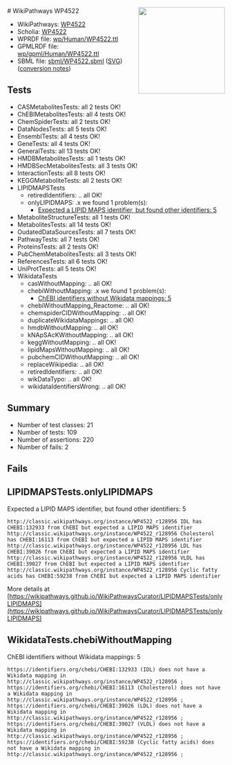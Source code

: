 <img style="float: right; width: 200px" src="../logo.png" />
# WikiPathways WP4522

* WikiPathways: [WP4522](https://identifiers.org/wikipathways:WP4522)
* Scholia: [WP4522](https://scholia.toolforge.org/wikipathways/WP4522)
* WPRDF file: [wp/Human/WP4522.ttl](../wp/Human/WP4522.ttl)
* GPMLRDF file: [wp/gpml/Human/WP4522.ttl](../wp/gpml/Human/WP4522.ttl)
* SBML file: [sbml/WP4522.sbml](../sbml/WP4522.sbml) ([SVG](../sbml/WP4522.svg)) ([conversion notes](../sbml/WP4522.txt))

## Tests
* CASMetabolitesTests: all 2 tests OK!
* ChEBIMetabolitesTests: all 4 tests OK!
* ChemSpiderTests: all 2 tests OK!
* DataNodesTests: all 5 tests OK!
* EnsemblTests: all 4 tests OK!
* GeneTests: all 4 tests OK!
* GeneralTests: all 13 tests OK!
* HMDBMetabolitesTests: all 1 tests OK!
* HMDBSecMetabolitesTests: all 3 tests OK!
* InteractionTests: all 8 tests OK!
* KEGGMetaboliteTests: all 2 tests OK!
* LIPIDMAPSTests
    * retiredIdentifiers: .. all OK!
    * onlyLIPIDMAPS: .x we found 1 problem(s):
        * [Expected a LIPID MAPS identifier, but found other identifiers: 5](#48cc60bc)
* MetaboliteStructureTests: all 1 tests OK!
* MetabolitesTests: all 14 tests OK!
* OudatedDataSourcesTests: all 7 tests OK!
* PathwayTests: all 7 tests OK!
* ProteinsTests: all 2 tests OK!
* PubChemMetabolitesTests: all 3 tests OK!
* ReferencesTests: all 6 tests OK!
* UniProtTests: all 5 tests OK!
* WikidataTests
    * casWithoutMapping: .. all OK!
    * chebiWithoutMapping: .x we found 1 problem(s):
        * [ChEBI identifiers without Wikidata mappings: 5](#a8d554d1)
    * chebiWithoutMapping_Reactome: .. all OK!
    * chemspiderCIDWithoutMapping: .. all OK!
    * duplicateWikidataMappings: .. all OK!
    * hmdbWithoutMapping: .. all OK!
    * kNApSAcKWithoutMapping: .. all OK!
    * keggWithoutMapping: .. all OK!
    * lipidMapsWithoutMapping: .. all OK!
    * pubchemCIDWithoutMapping: .. all OK!
    * replaceWikipedia: .. all OK!
    * retiredIdentifiers: .. all OK!
    * wikDataTypo: .. all OK!
    * wikidataIdentifiersWrong: .. all OK!


## Summary

* Number of test classes: 21
* Number of tests: 109
* Number of assertions: 220
* Number of fails: 2

## Fails

<a name="48cc60bc" />

## LIPIDMAPSTests.onlyLIPIDMAPS

Expected a LIPID MAPS identifier, but found other identifiers: 5
```
http://classic.wikipathways.org/instance/WP4522_r128956 IDL has CHEBI:132933 from ChEBI but expected a LIPID MAPS identifier
http://classic.wikipathways.org/instance/WP4522_r128956 Cholesterol has CHEBI:16113 from ChEBI but expected a LIPID MAPS identifier
http://classic.wikipathways.org/instance/WP4522_r128956 LDL has CHEBI:39026 from ChEBI but expected a LIPID MAPS identifier
http://classic.wikipathways.org/instance/WP4522_r128956 VLDL has CHEBI:39027 from ChEBI but expected a LIPID MAPS identifier
http://classic.wikipathways.org/instance/WP4522_r128956 Cyclic fatty acids has CHEBI:59238 from ChEBI but expected a LIPID MAPS identifier
```

More details at [https://wikipathways.github.io/WikiPathwaysCurator/LIPIDMAPSTests/onlyLIPIDMAPS](https://wikipathways.github.io/WikiPathwaysCurator/LIPIDMAPSTests/onlyLIPIDMAPS)

<a name="a8d554d1" />

## WikidataTests.chebiWithoutMapping

ChEBI identifiers without Wikidata mappings: 5
```
https://identifiers.org/chebi/CHEBI:132933 (IDL) does not have a Wikidata mapping in http://classic.wikipathways.org/instance/WP4522_r128956 ; 
https://identifiers.org/chebi/CHEBI:16113 (Cholesterol) does not have a Wikidata mapping in http://classic.wikipathways.org/instance/WP4522_r128956 ; 
https://identifiers.org/chebi/CHEBI:39026 (LDL) does not have a Wikidata mapping in http://classic.wikipathways.org/instance/WP4522_r128956 ; 
https://identifiers.org/chebi/CHEBI:39027 (VLDL) does not have a Wikidata mapping in http://classic.wikipathways.org/instance/WP4522_r128956 ; 
https://identifiers.org/chebi/CHEBI:59238 (Cyclic fatty acids) does not have a Wikidata mapping in http://classic.wikipathways.org/instance/WP4522_r128956 ; 
```

